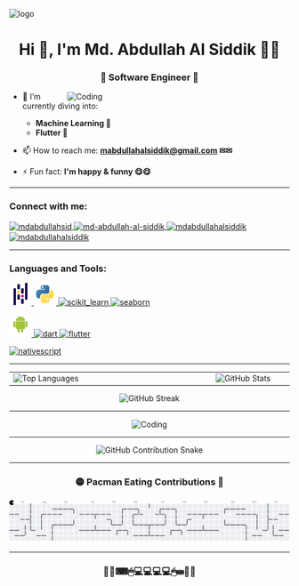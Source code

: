 ![logo](https://gist.githubusercontent.com/vininjr/d29bb07bdadb41e4b0923bc8fa748b1a/raw/88f20c9d749d756be63f22b09f3c4ac570bc5101/programming.gif)

<h1 align="center">Hi 👋, I'm Md. Abdullah Al Siddik 🖤🖤</h1>
<h3 align="center">🖤 Software Engineer 🖤</h3>

<img align="right" alt="Coding" width="400" src="https://www.analyticsinsight.net/wp-content/uploads/2020/03/AI_Animated.gif">

- 🌱 I’m currently diving into:
  - **Machine Learning 🤖**
  - **Flutter 📱**

- 📫 How to reach me: **mabdullahalsiddik@gmail.com ✉✉**

- ⚡ Fun fact: **I'm happy & funny 😋😋**

---

<h3 align="left">Connect with me:</h3>
<p align="left">
  <a href="https://twitter.com/mdabdullahsid" target="blank">
    <img align="center" src="https://raw.githubusercontent.com/rahuldkjain/github-profile-readme-generator/master/src/images/icons/Social/twitter.svg" alt="mdabdullahsid" height="30" width="40" />
  </a>
  <a href="https://linkedin.com/in/md-abdullah-al-siddik" target="blank">
    <img align="center" src="https://raw.githubusercontent.com/rahuldkjain/github-profile-readme-generator/master/src/images/icons/Social/linked-in-alt.svg" alt="md-abdullah-al-siddik" height="30" width="40" />
  </a>
  <a href="https://kaggle.com/mdabdullahalsiddik" target="blank">
    <img align="center" src="https://raw.githubusercontent.com/rahuldkjain/github-profile-readme-generator/master/src/images/icons/Social/kaggle.svg" alt="mdabdullahalsiddik" height="30" width="40" />
  </a>
  <a href="https://fb.com/mdabdullahalsiddik" target="blank">
    <img align="center" src="https://raw.githubusercontent.com/rahuldkjain/github-profile-readme-generator/master/src/images/icons/Social/facebook.svg" alt="mdabdullahalsiddik" height="30" width="40" />
  </a>
</p>

---

<h3 align="left">Languages and Tools:</h3>
<p align="left">
  <a href="https://pandas.pydata.org/" target="_blank"> <img src="https://raw.githubusercontent.com/devicons/devicon/master/icons/pandas/pandas-original.svg" alt="pandas" width="40" height="40"/> </a>
  <a href="https://www.python.org" target="_blank"> <img src="https://raw.githubusercontent.com/devicons/devicon/master/icons/python/python-original.svg" alt="python" width="40" height="40"/> </a>
  <a href="https://scikit-learn.org/" target="_blank"> <img src="https://upload.wikimedia.org/wikipedia/commons/0/05/Scikit_learn_logo_small.svg" alt="scikit_learn" width="40" height="40"/> </a>
  <a href="https://seaborn.pydata.org/" target="_blank"> <img src="https://seaborn.pydata.org/_images/logo-mark-lightbg.svg" alt="seaborn" width="40" height="40"/> </a>
</p>
<p align="left">
  <a href="https://developer.android.com" target="_blank"> <img src="https://raw.githubusercontent.com/devicons/devicon/master/icons/android/android-original-wordmark.svg" alt="android" width="40" height="40"/> </a>
  <a href="https://dart.dev" target="_blank"> <img src="https://www.vectorlogo.zone/logos/dartlang/dartlang-icon.svg" alt="dart" width="40" height="40"/> </a>
  <a href="https://flutter.dev" target="_blank"> <img src="https://www.vectorlogo.zone/logos/flutterio/flutterio-icon.svg" alt="flutter" width="40" height="40"/> </a>
</p>
<p align="left">
  <a href="https://nativescript.org/" target="_blank"> <img src="https://raw.githubusercontent.com/detain/svg-logos/master/svg/nativescript.svg" alt="nativescript" width="40" height="40"/> </a>
</p>

---

<table>
  <tr>
    <td><img align="left" width="350" src="https://github-readme-stats.vercel.app/api/top-langs?username=mdabdullahalsiddik&show_icons=true&locale=en&layout=compact" alt="Top Languages" /></td>
    <td><img align="right" width="350" src="https://github-readme-stats.vercel.app/api?username=mdabdullahalsiddik&show_icons=true&locale=en" alt="GitHub Stats" /></td>
  </tr>
</table>

<p align="center">
  <img width="600" src="https://github-readme-streak-stats.herokuapp.com/?user=mdabdullahalsiddik&" alt="GitHub Streak" />
</p>

---

<p align="center">
  <img align="center" alt="Coding" width="1000" src="https://media.tenor.com/KMFQut1j8KwAAAAd/scaler-create-impact.gif">
</p>

---

<p align="center">
 <picture>
  <source media="(prefers-color-scheme: dark)" srcset="https://raw.githubusercontent.com/mdabdullahalsiddik/mdabdullahalsiddik/output/github-contribution-grid-snake-dark.svg">
  <source media="(prefers-color-scheme: light)" srcset="https://raw.githubusercontent.com/mdabdullahalsiddik/mdabdullahalsiddik/output/github-contribution-grid-snake.svg">
  <img alt="GitHub Contribution Snake" src="https://raw.githubusercontent.com/mdabdullahalsiddik/mdabdullahalsiddik/output/github-contribution-grid-snake.svg">
</picture>
</p>

---

<h3 align="center">🟡 Pacman Eating Contributions 🍒</h3>

<p align="center">
  <img src="https://raw.githubusercontent.com/mdabdullahalsiddik/mdabdullahalsiddik/output/pacman-contribution-graph.svg" alt="Pacman Contribution Graph" />
</p>

---

<h3 align="center">💚🖤⌨🖱💻💻💻💻🖱⌨🖤💚</h3>
